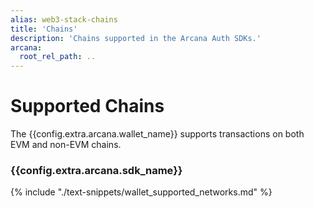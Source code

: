 ```yaml
---
alias: web3-stack-chains
title: 'Chains'
description: 'Chains supported in the Arcana Auth SDKs.'
arcana:
  root_rel_path: ..
---
```

  
# Supported Chains

The {{config.extra.arcana.wallet_name}} supports transactions on both EVM and non-EVM chains.

### {{config.extra.arcana.sdk_name}}

{% include "./text-snippets/wallet_supported_networks.md" %}